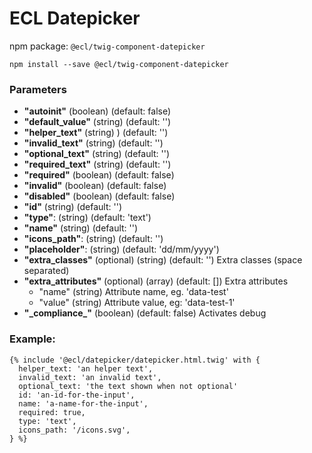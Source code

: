 # ECL Datepicker

npm package: `@ecl/twig-component-datepicker`

```shell
npm install --save @ecl/twig-component-datepicker
```

### Parameters

- **"autoinit"** (boolean) (default: false)
- **"default_value"** (string) (default: '')
- **"helper_text"** (string) ) (default: '')
- **"invalid_text"** (string) (default: '')
- **"optional_text"** (string) (default: '')
- **"required_text"** (string) (default: '')
- **"required"** (boolean) (default: false)
- **"invalid"** (boolean) (default: false)
- **"disabled"** (boolean) (default: false)
- **"id"** (string) (default: '')
- **"type"**: (string) (default: 'text')
- **"name"** (string) (default: '')
- **"icons_path"**: (string) (default: '')
- **"placeholder"**: (string) (default: 'dd/mm/yyyy')
- **"extra_classes"** (optional) (string) (default: '') Extra classes (space separated)
- **"extra_attributes"** (optional) (array) (default: []) Extra attributes
  - "name" (string) Attribute name, eg. 'data-test'
  - "value" (string) Attribute value, eg: 'data-test-1'
- **"\_compliance\_"** (boolean) (default: false) Activates debug

### Example:

<!-- prettier-ignore -->
```twig 
{% include '@ecl/datepicker/datepicker.html.twig' with { 
  helper_text: 'an helper text', 
  invalid_text: 'an invalid text', 
  optional_text: 'the text shown when not optional' 
  id: 'an-id-for-the-input', 
  name: 'a-name-for-the-input', 
  required: true, 
  type: 'text', 
  icons_path: '/icons.svg', 
} %} 
```
